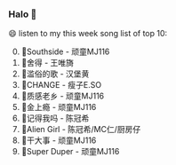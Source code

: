 

### Halo 👋

😄 listen to my this week song list of top 10:

0. 🌈Southside - 顽童MJ116
1. 🌈舍得 - 王唯旖
2. 🌈滥俗的歌 - 汉堡黄
3. 🌈CHANGE - 瘦子E.SO
4. 🌈质感老乡 - 顽童MJ116
5. 🌈金上瘾 - 顽童MJ116
6. 🌈记得我吗 - 陈冠希
7. 🌈Alien Girl - 陈冠希/MC仁/厨房仔
8. 🌈干大事 - 顽童MJ116
9. 🌈Super Duper - 顽童MJ116

